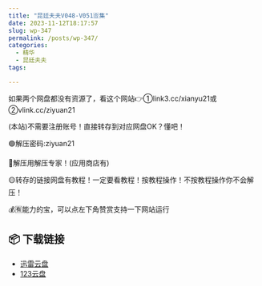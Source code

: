 ```yaml
---
title: "昆廷夫夫V048-V051🈴集"
date: 2023-11-12T18:17:57
slug: wp-347
permalink: /posts/wp-347/
categories:
  - 精华
  - 昆廷夫夫
tags:

---
```


如果两个网盘都没有资源了，看这个网站👉①link3.cc/xianyu21或②vlink.cc/ziyuan21

(本站)不需要注册账号！直接转存到对应网盘OK？懂吧！

🟢解压密码:ziyuan21

🔵解压用解压专家！(应用商店有)

🟡转存的链接网盘有教程！一定要看教程！按教程操作！不按教程操作你不会解压！

💰🈶能力的宝，可以点左下角赞赏支持一下网站运行

## 📦 下载链接
- [迅雷云盘](https://blziyuan21.com/pay-download/347?key=d697c05ecb&down_id=0)
- [123云盘](https://blziyuan21.com/pay-download/347?key=d697c05ecb&down_id=1)

